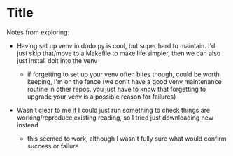 # Title

Notes from exploring:

- Having set up venv in dodo.py is cool, but super hard to maintain. I'd just skip that/move to a Makefile to make life simpler, then we can also just install doit into the venv
    - if forgetting to set up your venv often bites though, could be worth keeping, I'm on the fence (we don't have a good venv maintenance routine in other repos, you just have to know that forgetting to upgrade your venv is a possible reason for failures)

- Wasn't clear to me if I could just run something to check things are working/reproduce existing reading, so I tried just downloading new instead
    - this seemed to work, although I wasn't fully sure what would confirm success or failure

